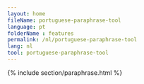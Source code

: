 ```yaml
---
layout: home
fileName: portuguese-paraphrase-tool
language: pt
folderName : features
permalink: /nl/portuguese-paraphrase-tool
lang: nl
tool: portuguese-paraphrase-tool
---
```

{% include section/paraphrase.html %}